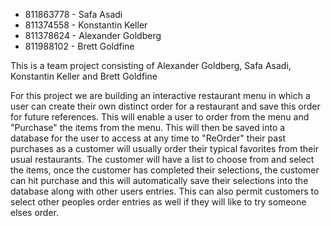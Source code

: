 * 811863778 - Safa Asadi
* 811374558 - Konstantin Keller
* 811378624 - Alexander Goldberg
* 811988102 - Brett Goldfine

This is a team project consisting of Alexander Goldberg, Safa Asadi, Konstantin Keller and Brett Goldfine

For this project we are building an interactive restaurant menu in which a user can create their own distinct order for a 
restaurant and save this order for future references. This will enable a user to order from the menu and "Purchase" the items 
from the menu. This will then be saved into a database for the user to access at any time to "ReOrder" their past purchases as 
a customer will usually order their typical favorites from their usual restaurants. The customer will have a list to choose 
from and select the items, once the customer has completed their selections, the customer can hit purchase and this will 
automatically save their selections into the database along with other users entries. This can also permit customers to select 
other peoples order entries as well if they will like to try someone elses order.
